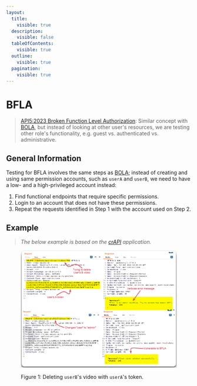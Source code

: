 ```yaml
---
layout:
  title:
    visible: true
  description:
    visible: false
  tableOfContents:
    visible: true
  outline:
    visible: true
  pagination:
    visible: true
---
```


# BFLA

> [API5:2023 Broken Function Level Authorization](https://owasp.org/API-Security/editions/2023/en/0xa5-broken-function-level-authorization/): Similar concept with [BOLA](bola.md), but instead of looking at other user's resources, we are testing other role's functionality, e.g. guest vs. authenticated vs. administrative.

## General Information

Testing for BFLA involves the same steps as [BOLA](bola.md); instead of creating and using same permission accounts, such as `userA` and `userB`, we need to have a low- and a high-privileged account instead:

1. Find functional endpoints that require specific permissions.
2. Login to an account that does not have these permissions.
3. Repeat the requests identified in Step 1 with the account used on Step 2.&#x20;

## Example

> _The below example is based on the_ [_crAPI_](https://github.com/OWASP/crAPI) _application._

<figure><img src="../../../../.gitbook/assets/bfla_1.png" alt=""><figcaption><p>Figure 1: Deleting <code>userB</code>'s video with <code>userA</code>'s token.</p></figcaption></figure>
